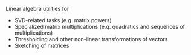 Linear algebra utilities for
* SVD-related tasks (e.g. matrix powers) 
* Specialized matrix multiplications (e.q. quadratics and sequences of multiplications)
* Thresholding and other non-linear transformations of vectors
* Sketching of matrices
